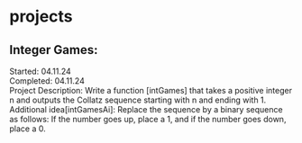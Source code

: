 # projects

## Integer Games:
Started: 04.11.24 <br />
Completed: 04.11.24 <br />
Project Description: Write a function [intGames] that takes a positive integer n and outputs the Collatz sequence starting with n and ending with 1. <br />
Additional idea[intGamesAi]: Replace the sequence by a binary sequence as follows: If the number goes up, place a 1, and if the number goes down, place a 0. 
